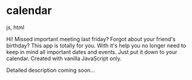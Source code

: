 # calendar
js, html

Hi!
Missed important meeting last friday? Forgot about your friend's birthday?
This app is totally for you.
With it's help you no longer need to keep in mind all important dates and events.
Just put it down to your calendar.
Created with vanilla JavaScript only.

Detailed description coming soon...
